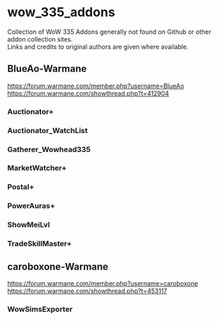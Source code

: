 # wow_335_addons

Collection of WoW 335 Addons generally not found on Github or other addon collection sites.  
Links and credits to original authors are given where available.  

## BlueAo-Warmane
https://forum.warmane.com/member.php?username=BlueAo  
https://forum.warmane.com/showthread.php?t=412904  

### Auctionator+
### Auctionator_WatchList
### Gatherer_Wowhead335
### MarketWatcher+
### Postal+
### PowerAuras+
### ShowMeiLvl
### TradeSkillMaster+

## caroboxone-Warmane  
https://forum.warmane.com/member.php?username=caroboxone  
https://forum.warmane.com/showthread.php?t=453117  

### WowSimsExporter